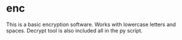 # enc
This is a basic encryption software. Works with lowercase letters and spaces. Decrypt tool is also included all in the py script.
